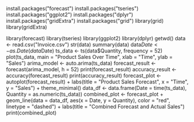 install.packages("forecast")
install.packages("tseries")
install.packages("ggplot2")
install.packages("dplyr")
install.packages("gridExtra")
install.packages("grid")
library(grid)
library(gridExtra)

library(forecast)
library(tseries)
library(ggplot2)
library(dplyr)
getwd()
data <- read.csv("Invoice.csv")
str(data)
summary(data)
data$Date <- as.Date(data$Date)
ts_data <- ts(data$Quantity, frequency = 52)  
plot(ts_data, main = "Product Sales Over Time", xlab = "Time", ylab = "Sales")
arima_model <- auto.arima(ts_data)
forecast_result <- forecast(arima_model, h = 52) 
print(forecast_result)
accuracy_result <- accuracy(forecast_result)
print(accuracy_result)
forecast_plot <- autoplot(forecast_result) +
  labs(title = "Product Sales Forecast", x = "Time", y = "Sales") +
  theme_minimal()
data_df <- data.frame(Date = time(ts_data), Quantity = as.numeric(ts_data))
combined_plot <- forecast_plot + 
  geom_line(data = data_df, aes(x = Date, y = Quantity), color = "red", linetype = "dashed") +
  labs(title = "Combined Forecast and Actual Sales")
print(combined_plot)
